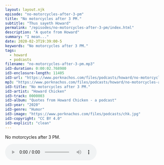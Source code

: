 ```yaml
---
layout: layout.njk
episode: "no-motorcycles-after-3-pm"
title: "No motorcycles after 3 PM."
subtitle: "Thus sayeth Howard"
permalink: "/episodes/no-motorcycles-after-3-pm/index.html"
description: "A quote from Howard"
summary: "I mean..."
date: 2020-02-3T19:39:00-5
keywords: "No motorcycles after 3 PM."
tags:
  - howard
  - podcasts
filename: "no-motorcycles-after-3-pm.mp3"
id3-duration: 0:00:02.768980
id3-enclosure-length: 11405
id3-url: "https://www.porknachos.com/files/podcasts/howard/no-motorcycles-after-3-pm.mp3"
mp3: "https://www.porknachos.com/files/podcasts/howard/no-motorcycles-after-3-pm.mp3"
id3-title: "No motorcycles after 3 PM."
id3-artist: "Howard Chicken"
id3-track: 0000003
id3-album: "Quotes from Howard Chicken - a podcast"
id3-year: "2020"
id3-genre: "Humor"
id3-image: "https://www.porknachos.com/files/podcasts/chk.jpg"
id3-copyright: "CC BY 4.0"
id3-explicit: "clean"
---
```

No motorcycles after 3 PM.

<audio controls>
  <source src="https://www.porknachos.com/files/podcasts/howard/no-motorcycles-after-3-pm.mp3">
</audio>
